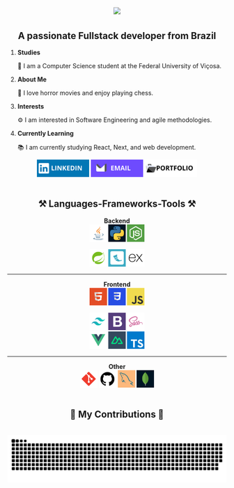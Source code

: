 <h1 align="center">
    <img src="https://readme-typing-svg.herokuapp.com/?font=Righteous&size=35&center=true&vCenter=true&Color=white&width=500&height=70&duration=4000&lines=Hi+There!+👋;+I'm+João+Belfort!;+Tudo+Baum?+😊" />
</h1>

<div align="center">
  <h2>A passionate Fullstack developer from Brazil</h2>
  <ol align="left">
    <li>
      <strong>Studies</strong>
      <p>🌱 I am a Computer Science student at the Federal University of Viçosa.</p>
    </li>
    <li>
      <strong>About Me</strong>
      <p>👻 I love horror movies and enjoy playing chess.</p>
    </li>
    <li>
      <strong>Interests</strong>
      <p>⚙️ I am interested in Software Engineering and agile methodologies.</p>
    </li>
    <li>
      <strong>Currently Learning</strong>
      <p>📚 I am currently studying React, Next, and web development.</p>
    </li>
  </ol>
</div>

<div display="flex" align="center">
  <a href="https://www.linkedin.com/in/belfortjoao"><img src="icons/linkedin.png" alt="LinkedIn" width="120" height="40"></a>
  <a href="mailto:belfort.joao@proton.me"><img src="icons/email.png" alt="Instagram" width="120" height="40"></a>
  <a href="https://portfolio-beige-ten-60.vercel.app/"><img src="icons/portfolio.png" alt="Twitter" width="120" height="40"></a>
</div>
  
<div display="inline_block" align="center"><br>
  <h2>⚒️ Languages-Frameworks-Tools ⚒️</h2>
  <strong>Backend<strong>
  <br/>
    <a href="https://www.java.com"><img src="icons/Java.png" alt="Java" width="40" height="40"></a>
      <a href="https://www.python.org"><img src="icons/python.png" alt="Python" width="40" height="40"></a>
        <a href="https://nodejs.org"><img src="icons/NodeJS.png" alt="Node.js" width="40" height="40"></a>

<a href="https://spring.io/"><img src="icons/Spring.png" alt="Spring" width="40" height="40"></a>
<a href="https://flask.palletsprojects.com"><img src="icons/Flask.png" alt="Flask" width="40" height="40"></a>
<a href="https://expressjs.com"><img src="icons/Express.png" alt="Express.js" width="40" height="40"></a>

  <hr/>
  <strong>Frontend<strong>
  <br/>
  <a href="https://developer.mozilla.org/en-US/docs/Web/HTML"><img src="icons/HTML.png" alt="HTML" width="40" height="40"></a>
  <a href="https://developer.mozilla.org/en-US/docs/Web/CSS"><img src="icons/CSS.png" alt="CSS" width="40" height="40"></a>
  <a href="https://developer.mozilla.org/en-US/docs/Web/Javascript"><img src="icons/javascript.png" alt="JavaScript" width="40" height="40"></a>

<a href="https://tailwindcss.com"><img src="icons/Tailwind.png" alt="Tailwind" width="40" height="40"></a>
<a href="https://getbootstrap.com"><img src="icons/Bootstrap.png" alt="Bootstrap" width="40" height="40"></a> <a href="https://sass-lang.com"><img src="icons/Sass.png" alt="Sass" width="40" height="40"></a>
<br/>
<a href="https://vuejs.org"><img src="icons/Vue.png" alt="Vue.js" width="40" height="40"></a>
<a href="https://nuxtjs.org"><img src="icons/Nuxt.png" alt="Nuxt.js" width="40" height="40"></a>
<a href="https://www.typescriptlang.org"><img src="icons/Typescript.png" alt="TypeScript" width="40" height="40"></a>

  <hr/>
  <strong>Other<strong>
  <br/>
  <a href="https://git-scm.com"><img src="icons/Git.png" alt="Git" width="40" height="40"></a>
  <a href="https://github.com"><img src="icons/GitHub.png" alt="GitHub" width="40" height="40" border-radius="15px"></a>
  <a href="https://www.mysql.com/"><img src="icons/MySQL.png" alt="MySQL" width="40" height="40"></a>
<a href="https://www.mongodb.com"><img src="icons/MongoDB.png" alt="MongoDB" width="40" height="40"></a>
  <br/><br/>
  
</div>

<div align="center">
  
  <h2>🐍 My Contributions 🐍</h2>
  <br>
  <img alt="snake eating my contributions" src="https://raw.githubusercontent.com/BelfortJoao/BelfortJoao/output/github-contribution-grid-snake.svg" />
  
  <br/><br/><br/>
</div>

<br/>
